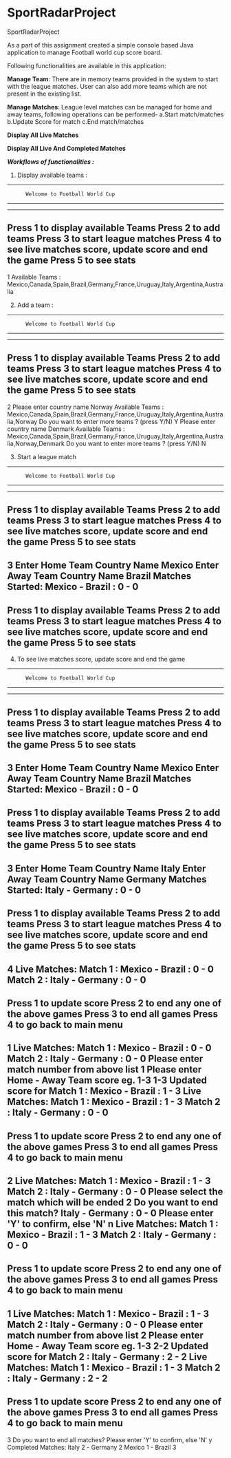 # SportRadarProject
SportRadarProject

As a part of this assignment created a simple console based Java application to manage Football world cup score board.

Following functionalities are available in this application:

**Manage Team**: There are in memory teams provided in the system to start with the league matches.
User can also add more teams which are not present in the existing list.

**Manage Matches**: League level matches can be managed for home and away teams, following operations can be performed-
a.Start match/matches
b.Update Score for match
c.End match/matches

**Display All Live Matches**

**Display All Live And Completed Matches** 

_**Workflows of functionalities :**_
1. Display available teams :
-----------------------------------------------
          Welcome to Football World Cup
-----------------------------------------------
-----------------------------------------------
Press 1 to display available Teams
Press 2 to add teams
Press 3 to start league matches
Press 4 to see live matches score, update score and end the game
Press 5 to see stats
-----------------------------------------------
1
Available Teams : Mexico,Canada,Spain,Brazil,Germany,France,Uruguay,Italy,Argentina,Australia

2. Add a team :
-----------------------------------------------
          Welcome to Football World Cup
-----------------------------------------------
-----------------------------------------------
Press 1 to display available Teams
Press 2 to add teams
Press 3 to start league matches
Press 4 to see live matches score, update score and end the game
Press 5 to see stats
-----------------------------------------------
2
Please enter country name
Norway
Available Teams : Mexico,Canada,Spain,Brazil,Germany,France,Uruguay,Italy,Argentina,Australia,Norway
Do you want to enter more teams ? (press Y/N)
Y
Please enter country name
Denmark
Available Teams : Mexico,Canada,Spain,Brazil,Germany,France,Uruguay,Italy,Argentina,Australia,Norway,Denmark
Do you want to enter more teams ? (press Y/N)
N

3. Start a league match
-----------------------------------------------
          Welcome to Football World Cup
-----------------------------------------------
-----------------------------------------------
Press 1 to display available Teams
Press 2 to add teams
Press 3 to start league matches
Press 4 to see live matches score, update score and end the game
Press 5 to see stats
-----------------------------------------------
3
Enter Home Team Country Name
Mexico
Enter Away Team Country Name
Brazil
Matches Started: Mexico - Brazil : 0 - 0
-----------------------------------------------
Press 1 to display available Teams
Press 2 to add teams
Press 3 to start league matches
Press 4 to see live matches score, update score and end the game
Press 5 to see stats
-----------------------------------------------

4. To see live matches score, update score and end the game
-----------------------------------------------
          Welcome to Football World Cup
-----------------------------------------------
-----------------------------------------------
Press 1 to display available Teams
Press 2 to add teams
Press 3 to start league matches
Press 4 to see live matches score, update score and end the game
Press 5 to see stats
-----------------------------------------------
3
Enter Home Team Country Name
Mexico
Enter Away Team Country Name
Brazil
Matches Started: Mexico - Brazil : 0 - 0
-----------------------------------------------
Press 1 to display available Teams
Press 2 to add teams
Press 3 to start league matches
Press 4 to see live matches score, update score and end the game
Press 5 to see stats
-----------------------------------------------
3
Enter Home Team Country Name
Italy
Enter Away Team Country Name
Germany
Matches Started: Italy - Germany : 0 - 0
-----------------------------------------------
Press 1 to display available Teams
Press 2 to add teams
Press 3 to start league matches
Press 4 to see live matches score, update score and end the game
Press 5 to see stats
-----------------------------------------------
4
Live Matches:
Match 1 : Mexico - Brazil : 0 - 0
Match 2 : Italy - Germany : 0 - 0
-----------------------------------------------
Press 1 to update score
Press 2 to end any one of the above games
Press 3 to end all games
Press 4 to go back to main menu
-----------------------------------------------
1
Live Matches:
Match 1 : Mexico - Brazil : 0 - 0
Match 2 : Italy - Germany : 0 - 0
Please enter match number from above list
1
Please enter Home - Away Team score eg. 1-3
1-3
Updated score for Match 1 : Mexico - Brazil : 1 - 3
Live Matches:
Match 1 : Mexico - Brazil : 1 - 3
Match 2 : Italy - Germany : 0 - 0
-----------------------------------------------
Press 1 to update score
Press 2 to end any one of the above games
Press 3 to end all games
Press 4 to go back to main menu
-----------------------------------------------
2
Live Matches:
Match 1 : Mexico - Brazil : 1 - 3
Match 2 : Italy - Germany : 0 - 0
Please select the match which will be ended
2
Do you want to end this match? Italy - Germany : 0 - 0
Please enter 'Y' to confirm, else 'N'
n
Live Matches:
Match 1 : Mexico - Brazil : 1 - 3
Match 2 : Italy - Germany : 0 - 0
-----------------------------------------------
Press 1 to update score
Press 2 to end any one of the above games
Press 3 to end all games
Press 4 to go back to main menu
-----------------------------------------------
1
Live Matches:
Match 1 : Mexico - Brazil : 1 - 3
Match 2 : Italy - Germany : 0 - 0
Please enter match number from above list
2
Please enter Home - Away Team score eg. 1-3
2-2
Updated score for Match 2 : Italy - Germany : 2 - 2
Live Matches:
Match 1 : Mexico - Brazil : 1 - 3
Match 2 : Italy - Germany : 2 - 2
-----------------------------------------------
Press 1 to update score
Press 2 to end any one of the above games
Press 3 to end all games
Press 4 to go back to main menu
-----------------------------------------------
3
Do you want to end all matches?
Please enter 'Y' to confirm, else 'N'
y
Completed Matches:
Italy 2 - Germany 2
Mexico 1 - Brazil 3



